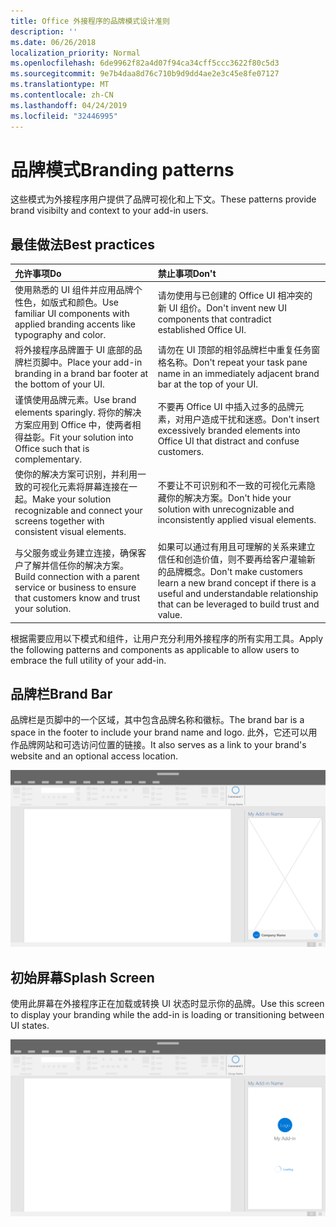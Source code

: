 ```yaml
---
title: Office 外接程序的品牌模式设计准则
description: ''
ms.date: 06/26/2018
localization_priority: Normal
ms.openlocfilehash: 6de9962f82a4d07f94ca34cff5ccc3622f80c5d3
ms.sourcegitcommit: 9e7b4daa8d76c710b9d9dd4ae2e3c45e8fe07127
ms.translationtype: MT
ms.contentlocale: zh-CN
ms.lasthandoff: 04/24/2019
ms.locfileid: "32446995"
---
```

# <a name="branding-patterns"></a><span data-ttu-id="20d03-102">品牌模式</span><span class="sxs-lookup"><span data-stu-id="20d03-102">Branding patterns</span></span>

<span data-ttu-id="20d03-103">这些模式为外接程序用户提供了品牌可视化和上下文。</span><span class="sxs-lookup"><span data-stu-id="20d03-103">These patterns provide brand visibilty and context to your add-in users.</span></span> 

## <a name="best-practices"></a><span data-ttu-id="20d03-104">最佳做法</span><span class="sxs-lookup"><span data-stu-id="20d03-104">Best practices</span></span>

|<span data-ttu-id="20d03-105">允许事项</span><span class="sxs-lookup"><span data-stu-id="20d03-105">Do</span></span> |<span data-ttu-id="20d03-106">禁止事项</span><span class="sxs-lookup"><span data-stu-id="20d03-106">Don't</span></span>|
|:---- |:----|
| <span data-ttu-id="20d03-107">使用熟悉的 UI 组件并应用品牌个性色，如版式和颜色。</span><span class="sxs-lookup"><span data-stu-id="20d03-107">Use familiar UI components with applied branding accents like typography and color.</span></span> | <span data-ttu-id="20d03-108">请勿使用与已创建的 Office UI 相冲突的新 UI 组价。</span><span class="sxs-lookup"><span data-stu-id="20d03-108">Don't invent new UI components that contradict established Office UI.</span></span> | 
| <span data-ttu-id="20d03-109">将外接程序品牌置于 UI 底部的品牌栏页脚中。</span><span class="sxs-lookup"><span data-stu-id="20d03-109">Place your add-in branding in a brand bar footer at the bottom of your UI.</span></span> | <span data-ttu-id="20d03-110">请勿在 UI 顶部的相邻品牌栏中重复任务窗格名称。</span><span class="sxs-lookup"><span data-stu-id="20d03-110">Don't repeat your task pane name in an immediately adjacent brand bar at the top of your UI.</span></span> |
| <span data-ttu-id="20d03-111">谨慎使用品牌元素。</span><span class="sxs-lookup"><span data-stu-id="20d03-111">Use brand elements sparingly.</span></span> <span data-ttu-id="20d03-112">将你的解决方案应用到 Office 中，使两者相得益彰。</span><span class="sxs-lookup"><span data-stu-id="20d03-112">Fit your solution into Office such that is complementary.</span></span> | <span data-ttu-id="20d03-113">不要再 Office UI 中插入过多的品牌元素，对用户造成干扰和迷惑。</span><span class="sxs-lookup"><span data-stu-id="20d03-113">Don't insert excessively branded elements into Office UI that distract and confuse customers.</span></span> |
| <span data-ttu-id="20d03-114">使你的解决方案可识别，并利用一致的可视化元素将屏幕连接在一起。</span><span class="sxs-lookup"><span data-stu-id="20d03-114">Make your solution recognizable and connect your screens together with consistent visual elements.</span></span> | <span data-ttu-id="20d03-115">不要让不可识别和不一致的可视化元素隐藏你的解决方案。</span><span class="sxs-lookup"><span data-stu-id="20d03-115">Don't hide your solution with unrecognizable and inconsistently applied visual elements.</span></span> |
| <span data-ttu-id="20d03-116">与父服务或业务建立连接，确保客户了解并信任你的解决方案。</span><span class="sxs-lookup"><span data-stu-id="20d03-116">Build connection with a parent service or business to ensure that customers know and trust your solution.</span></span> | <span data-ttu-id="20d03-117">如果可以通过有用且可理解的关系来建立信任和创造价值，则不要再给客户灌输新的品牌概念。</span><span class="sxs-lookup"><span data-stu-id="20d03-117">Don't make customers learn a new brand concept if there is a useful and understandable relationship that can be leveraged to build trust and value.</span></span> |


<span data-ttu-id="20d03-118">根据需要应用以下模式和组件，让用户充分利用外接程序的所有实用工具。</span><span class="sxs-lookup"><span data-stu-id="20d03-118">Apply the following patterns and components as applicable to allow users to embrace the full utility of your add-in.</span></span>


## <a name="brand-bar"></a><span data-ttu-id="20d03-119">品牌栏</span><span class="sxs-lookup"><span data-stu-id="20d03-119">Brand Bar</span></span>

<span data-ttu-id="20d03-120">品牌栏是页脚中的一个区域，其中包含品牌名称和徽标。</span><span class="sxs-lookup"><span data-stu-id="20d03-120">The brand bar is a space in the footer to include your brand name and logo.</span></span> <span data-ttu-id="20d03-121">此外，它还可以用作品牌网站和可选访问位置的链接。</span><span class="sxs-lookup"><span data-stu-id="20d03-121">It also serves as a link to your brand's website and an optional access location.</span></span>

![品牌栏 - 桌面任务窗格规范](../images/add-in-brand-bar.png)

## <a name="splash-screen"></a><span data-ttu-id="20d03-123">初始屏幕</span><span class="sxs-lookup"><span data-stu-id="20d03-123">Splash Screen</span></span>

<span data-ttu-id="20d03-124">使用此屏幕在外接程序正在加载或转换 UI 状态时显示你的品牌。</span><span class="sxs-lookup"><span data-stu-id="20d03-124">Use this screen to display your branding while the add-in is loading or transitioning between UI states.</span></span>

![品牌初始屏幕 - 桌面任务窗格规范](../images/add-in-splash-screen.png)
